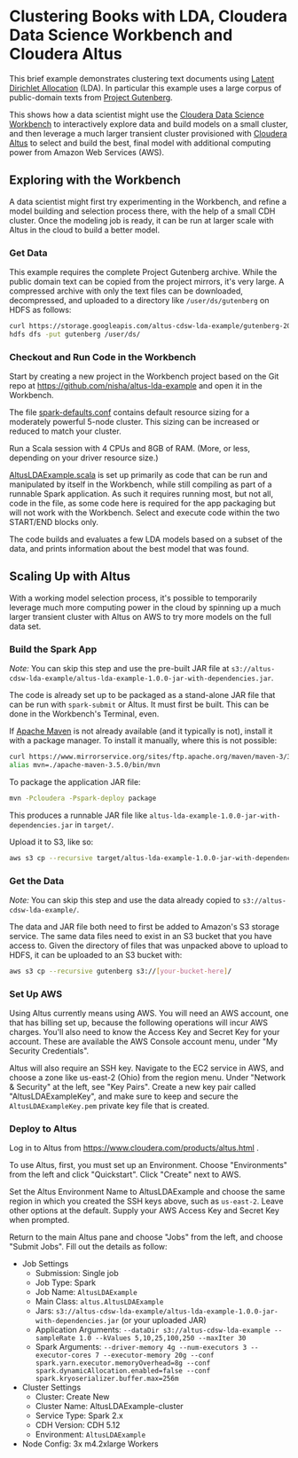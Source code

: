 # Clustering Books with LDA, Cloudera Data Science Workbench and Cloudera Altus

This brief example demonstrates clustering text documents using 
[Latent Dirichlet Allocation](https://en.wikipedia.org/wiki/Latent_Dirichlet_allocation) (LDA). In particular
this example uses a large corpus of public-domain texts from [Project Gutenberg](https://www.gutenberg.org/).

This shows how a data scientist might use the 
[Cloudera Data Science Workbench](https://www.cloudera.com/products/data-science-and-engineering/data-science-workbench.html) 
to interactively explore data and build models on a small cluster, and then leverage a much larger transient cluster
provisioned with [Cloudera Altus](https://www.cloudera.com/products/altus.html) to select and build the best, 
final model with additional computing power from Amazon Web Services (AWS).

## Exploring with the Workbench

A data scientist might first try experimenting in the Workbench, and refine a model building and selection process
there, with the help of a small CDH cluster. Once the modeling job is ready, it can be run at larger scale
with Altus in the cloud to build a better model.

### Get Data

This example requires the complete Project Gutenberg archive. While the public domain text can be copied
from the project mirrors, it's very large. A compressed archive with only the text files can be downloaded,
decompressed, and uploaded to a directory like `/user/ds/gutenberg` on HDFS as follows:

```bash
curl https://storage.googleapis.com/altus-cdsw-lda-example/gutenberg-20170929.tgz | tar xz
hdfs dfs -put gutenberg /user/ds/
```

### Checkout and Run Code in the Workbench

Start by creating a new project in the Workbench project based on the Git repo at
https://github.com/nisha/altus-lda-example and open it in the Workbench.

The file [spark-defaults.conf](blob/master/spark-defaults.conf) contains default resource sizing
for a moderately powerful 5-node cluster. This sizing can be increased or reduced to match your
cluster.

Run a Scala session with 4 CPUs and 8GB of RAM. (More, or less, depending on your driver resource size.)

[AltusLDAExample.scala](blob/master/src/main/scala/com/datascience/altus/AltusLDAExample.scala) is set up
primarily as code that can be run and manipulated by itself in the Workbench, while still compiling
as part of a runnable Spark application. As such it requires running most, but not all, code in the file, as some code here is required for the
app packaging but will not work with the Workbench. Select and execute code within the two START/END blocks only.

The code builds and evaluates a few LDA models based on a subset of the data, and prints information
about the best model that was found.

## Scaling Up with Altus

With a working model selection process, it's possible to temporarily leverage much more computing power in
the cloud by spinning up a much larger transient cluster with Altus on AWS to try more models on the full data
set.

### Build the Spark App

*Note:* You can skip this step and use the pre-built JAR file at 
`s3://altus-cdsw-lda-example/altus-lda-example-1.0.0-jar-with-dependencies.jar`.

The code is already set up to be packaged as a stand-alone JAR file that can be run with `spark-submit` or
Altus. It must first be built. This can be done in the Workbench's Terminal, even.

If [Apache Maven](https://maven.apache.org/) is not already available (and it typically is not), 
install it with a package manager. To install it manually, where this is not possible:

```bash
curl https://www.mirrorservice.org/sites/ftp.apache.org/maven/maven-3/3.5.0/binaries/apache-maven-3.5.0-bin.tar.gz | tar xz
alias mvn=./apache-maven-3.5.0/bin/mvn
```

To package the application JAR file:

```bash
mvn -Pcloudera -Pspark-deploy package
```

This produces a runnable JAR file like `altus-lda-example-1.0.0-jar-with-dependencies.jar` in `target/`.

Upload it to S3, like so:

```bash
aws s3 cp --recursive target/altus-lda-example-1.0.0-jar-with-dependencies.jar s3://[your-bucket-here]/
```

### Get the Data

*Note:* You can skip this step and use the data already copied to `s3://altus-cdsw-lda-example/`.

The data and JAR file both need to first be added to Amazon's S3 storage service. The same data files need
to exist in an S3 bucket that you have access to. Given the directory of files that was unpacked above to
upload to HDFS, it can be uploaded to an S3 bucket with:

```bash
aws s3 cp --recursive gutenberg s3://[your-bucket-here]/
```

### Set Up AWS

Using Altus currently means using AWS. You will need an AWS account, one that has billing set up, because
the following operations will incur AWS charges. You'll also need to know the Access Key and Secret Key for 
your account. These are available the AWS Console account menu, under "My Security Credentials".

Altus will also require an SSH key. Navigate to the EC2 service in AWS, and choose a zone like us-east-2 (Ohio)
from the region menu. Under "Network & Security" at the left, see "Key Pairs". Create a new key pair called
"AltusLDAExampleKey", and make sure to keep and secure the `AltusLDAExampleKey.pem` private key file that is
created.

### Deploy to Altus

Log in to Altus from https://www.cloudera.com/products/altus.html .

To use Altus, first, you must set up an Environment. Choose "Environments" from the left and click "Quickstart".
Click "Create" next to AWS. 

Set the Altus Environment Name to AltusLDAExample and choose the same region in which you created the SSH keys above,
such as `us-east-2`. Leave other options at the default. Supply your AWS Access Key and Secret Key when prompted.

Return to the main Altus pane and choose "Jobs" from the left, and choose "Submit Jobs". Fill out the details as
follow:

- Job Settings
  - Submission: Single job
  - Job Type: Spark
  - Job Name: `AltusLDAExample`
  - Main Class: `altus.AltusLDAExample`
  - Jars: `s3://altus-cdsw-lda-example/altus-lda-example-1.0.0-jar-with-dependencies.jar` (or your uploaded JAR)
  - Application Arguments: `--dataDir s3://altus-cdsw-lda-example --sampleRate 1.0 --kValues 5,10,25,100,250 --maxIter 30`
  - Spark Arguments: `--driver-memory 4g --num-executors 3 --executor-cores 7 --executor-memory 20g --conf spark.yarn.executor.memoryOverhead=8g --conf spark.dynamicAllocation.enabled=false --conf spark.kryoserializer.buffer.max=256m`
- Cluster Settings
  - Cluster: Create New
  - Cluster Name: AltusLDAExample-cluster
  - Service Type: Spark 2.x
  - CDH Version: CDH 5.12
  - Environment: `AltusLDAExample`
- Node Config: 3x m4.2xlarge Workers
